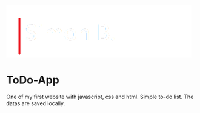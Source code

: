 ![Name-Logo](name-logo.png)

# ToDo-App
One of my first website with javascript, css and html.
Simple to-do list. The datas are saved locally.
 
